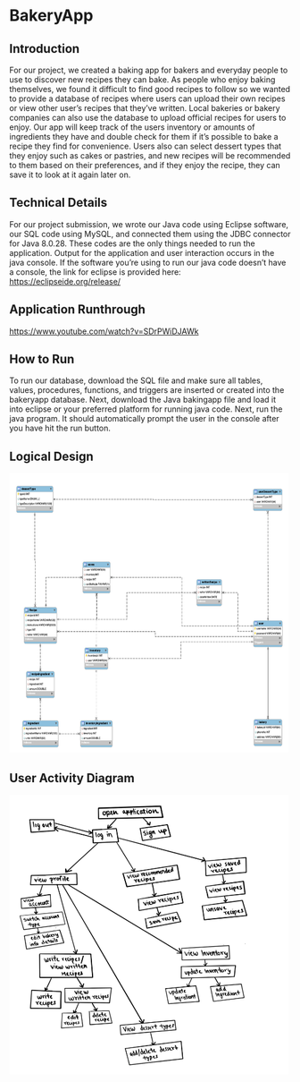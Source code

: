 # BakeryApp

## Introduction
For our project, we created a baking app for bakers and everyday people to use to discover new recipes they can bake. As people who enjoy baking themselves, we found it difficult to find good recipes to follow so we wanted to provide a database of recipes where users can upload their own recipes or view other user’s recipes that they’ve written. Local bakeries or bakery companies can also use the database to upload official recipes for users to enjoy. Our app will keep track of the users inventory or amounts of ingredients they have and double check for them if it’s possible to bake a recipe they find for convenience. Users also can select dessert types that they enjoy such as cakes or pastries, and new recipes will be recommended to them based on their preferences, and if they enjoy the recipe, they can save it to look at it again later on. 

## Technical Details
For our project submission, we wrote our Java code using Eclipse software, our SQL code using MySQL, and connected them using the JDBC connector for Java 8.0.28. These codes are the only things needed to run the application. Output for the application and user interaction occurs in the java console. If the software you’re using to run our java code doesn’t have a console, the link for eclipse is provided here: https://eclipseide.org/release/ 

## Application Runthrough 

https://www.youtube.com/watch?v=SDrPWiDJAWk 

## How to Run 
To run our database, download the SQL file and make sure all tables, values, procedures, functions, and triggers are inserted or created into the bakeryapp database. Next, download the Java bakingapp file and load it into eclipse or your preferred platform for running java code. Next, run the java program. It should automatically prompt the user in the console after you have hit the run button.

## Logical Design
<img src="https://github.com/nMDaas/BakeryApp/blob/main/UML.jpg" width="500" height="500">

## User Activity Diagram
<img src="https://github.com/nMDaas/BakeryApp/blob/main/userActivity.jpg" width="500" height="500">

